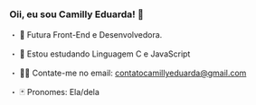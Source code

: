 ### Oii, eu sou Camilly Eduarda! 🌼

・ 🎨 Futura Front-End e Desenvolvedora.

・ 👾 Estou estudando Linguagem C e JavaScript

・ 🐱‍💻 Contate-me no email: contatocamillyeduarda@gmail.com

・ 🃏 Pronomes: Ela/dela

